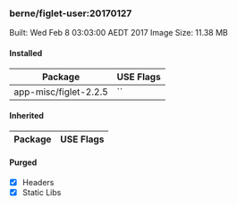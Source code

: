 ### berne/figlet-user:20170127

Built: Wed Feb  8 03:03:00 AEDT 2017
Image Size: 11.38 MB
#### Installed
Package | USE Flags
--------|----------
app-misc/figlet-2.2.5 | ``
#### Inherited
Package | USE Flags
--------|----------
#### Purged
- [x] Headers
- [x] Static Libs
